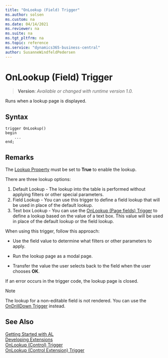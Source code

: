 ```yaml
---
title: "OnLookup (Field) Trigger"
ms.author: solsen
ms.custom: na
ms.date: 04/14/2021
ms.reviewer: na
ms.suite: na
ms.tgt_pltfrm: na
ms.topic: reference
ms.service: "dynamics365-business-central"
author: SusanneWindfeldPedersen
---
```

[//]: # (START>DO_NOT_EDIT)
[//]: # (IMPORTANT:Do not edit any of the content between here and the END>DO_NOT_EDIT.)
[//]: # (Any modifications should be made in the .xml files in the ModernDev repo.)

# OnLookup (Field) Trigger
> **Version**: _Available or changed with runtime version 1.0._

Runs when a lookup page is displayed.


## Syntax
```
trigger OnLookup()
begin
    ...
end;
```



[//]: # (IMPORTANT: END>DO_NOT_EDIT)

## Remarks  

The [Lookup Property](../../properties/devenv-lookup-property.md) must be set to **True** to enable the lookup.

There are three lookup options:  

1. Default Lookup - The lookup into the table is performed without applying filters or other special parameters.  
2. Field Lookup - You can use this trigger to define a field lookup that will be used in place of the default lookup.  
3. Text box Lookup - You can use the [OnLookup \(Page fields\) Trigger](../devenv-onlookup-control-trigger.md) to define a lookup based on the value of a text box. This value will be used in place of the default lookup or the field lookup.  

When using this trigger, follow this approach:  

- Use the field value to determine what filters or other parameters to apply.  

- Run the lookup page as a modal page.  

- Transfer the value the user selects back to the field when the user chooses **OK**.  

 If an error occurs in the trigger code, the lookup page is closed.  

<!--NAV  
> [!NOTE]  
>  On non-editable fields in the [!INCLUDE[nav_windows](../includes/nav_windows_md.md)], the field gets its lookup action rendered as a hyperlink. In the [!INCLUDE[nav_web](../includes/nav_web_md.md)] the lookup for a non-editable field is not rendered. You can use the [OnDrillDown Trigger](devenv-OnDrillDown-Trigger.md) instead.  
-->
> [!NOTE]  
> The lookup for a non-editable field is not rendered. You can use the [OnDrillDown Trigger](../devenv-ondrilldown-control-trigger.md) instead.

## See Also  
[Getting Started with AL](../../devenv-get-started.md)  
[Developing Extensions](../../devenv-dev-overview.md)  
[OnLookup (Control) Trigger](../control/devenv-onlookup-control-trigger.md)  
[OnLookup (Control Extension) Trigger](../controlextension/devenv-onlookup-controlextension-trigger.md)
